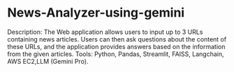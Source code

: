 # News-Analyzer-using-gemini
Description: The Web application allows users to input up to 3 URLs containing news articles. Users can then ask questions about the content of these URLs, and the application provides answers based on the information from the given articles.
Tools: Python, Pandas, Streamlit, FAISS, Langchain, AWS EC2,LLM (Gemini Pro).
